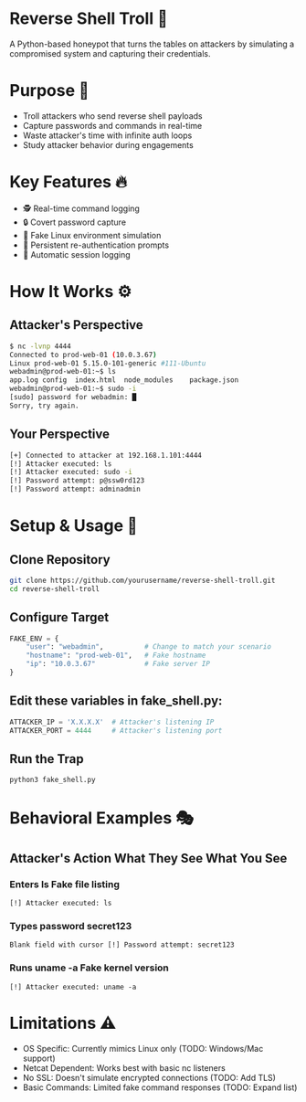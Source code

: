 # Reverse Shell Troll 🧌
A Python-based honeypot that turns the tables on attackers by simulating a compromised system and capturing their credentials.

# Purpose 🎯
- Troll attackers who send reverse shell payloads
- Capture passwords and commands in real-time
- Waste attacker's time with infinite auth loops
- Study attacker behavior during engagements

# Key Features 🔥
- 🕵️ Real-time command logging
- 🔒 Covert password capture
- 💾 Fake Linux environment simulation
- 🔄 Persistent re-authentication prompts
- 📁 Automatic session logging

# How It Works ⚙️
## Attacker's Perspective
```bash
$ nc -lvnp 4444
Connected to prod-web-01 (10.0.3.67)
Linux prod-web-01 5.15.0-101-generic #111-Ubuntu
webadmin@prod-web-01:~$ ls
app.log	config	index.html	node_modules	package.json
webadmin@prod-web-01:~$ sudo -i
[sudo] password for webadmin: █
Sorry, try again.
```
## Your Perspective
```bash
[+] Connected to attacker at 192.168.1.101:4444
[!] Attacker executed: ls
[!] Attacker executed: sudo -i
[!] Password attempt: p@ssw0rd123
[!] Password attempt: adminadmin
```
# Setup & Usage 🚀
## Clone Repository
```bash
git clone https://github.com/yourusername/reverse-shell-troll.git
cd reverse-shell-troll
```
## Configure Target

```python
FAKE_ENV = {
    "user": "webadmin",          # Change to match your scenario
    "hostname": "prod-web-01",   # Fake hostname
    "ip": "10.0.3.67"            # Fake server IP
}
```

## Edit these variables in fake_shell.py:

```python
ATTACKER_IP = 'X.X.X.X'  # Attacker's listening IP
ATTACKER_PORT = 4444     # Attacker's listening port
```

## Run the Trap

```bash
python3 fake_shell.py
```
# Behavioral Examples 🎭
## Attacker's Action	What They See	What You See

### Enters ls	Fake file listing	
```
[!] Attacker executed: ls
```
### Types password secret123	
```
Blank field with cursor	[!] Password attempt: secret123
```
### Runs uname -a	Fake kernel version	
```
[!] Attacker executed: uname -a
```

# Limitations ⚠️
- OS Specific: Currently mimics Linux only (TODO: Windows/Mac support)
- Netcat Dependent: Works best with basic nc listeners
- No SSL: Doesn't simulate encrypted connections (TODO: Add TLS)
- Basic Commands: Limited fake command responses (TODO: Expand list)

